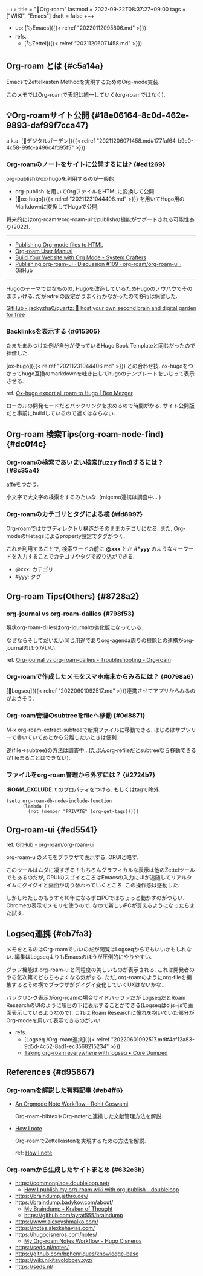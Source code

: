 +++
title = "📝Org-roam"
lastmod = 2022-09-22T08:37:27+09:00
tags = ["WIKI", "Emacs"]
draft = false
+++

-   up: [🏷Emacs]({{< relref "20220112095806.md" >}})
-   refs.
    -   [🏷Zettel]({{< relref "20211206071458.md" >}})


## Org-roam とは {#c5a14a}

EmacsでZettelkasten Methodを実現するためのOrg-mode実装.

このメモではOrg-roamで表記は統一していく(org-roamではなく).


## 💡Org-roamサイト公開 {#18e06164-8c0d-462e-9893-daf99f7cca47}

a.k.a. [📝デジタルガーデン]({{< relref "20211206071458.md#177faf64-b9c0-4c58-99fc-a496c4fd95f5" >}}).


### Org-roamのノートをサイトに公開するには? {#ed1269}

org-publishかox-hugoを利用するのが一般的.

-   org-publish を用いてOrgファイルをHTMLに変換して公開.
-   [📝ox-hugo]({{< relref "20211231044406.md" >}}) を用いてHugo用のMarkdownに変換してHugoで公開.

将来的にはorg-roamやorg-roam-uiでpublishの機能がサポートされる可能性あり(2022).

---

-   [Publishing Org-mode files to HTML](https://orgmode.org/worg/org-tutorials/org-publish-html-tutorial.html)
-   [Org-roam User Manual](https://www.orgroam.com/manual.html#How-do-I-publish-my-notes-with-an-Internet_002dfriendly-graph_003f)
-   [Build Your Website with Org Mode - System Crafters](https://systemcrafters.net/publishing-websites-with-org-mode/building-the-site/#the-final-build-script)
-   [Publishing org-roam-ui · Discussion #109 · org-roam/org-roam-ui · GitHub](https://github.com/org-roam/org-roam-ui/discussions/109)

---

Hugoのテーマではなものの, Hugoを改造しているためHugoのノウハウでそのままいける. だがrefrelの設定がうまく行かなかったので移行は保留した.

[GitHub - jackyzha0/quartz: 🌱 host your own second brain and digital garden for free](https://github.com/jackyzha0/quartz)


### Backlinksを表示する {#615305}

たまたまみつけた例が自分が使っているHugo Book Templateと同じだったので拝借した.

[ox-hugo]({{< relref "20211231044406.md" >}}) との合わせ技. ox-hugoをつかってhugo互換のmarkdownを吐き出してhugoのテンプレートをいじって表示させる.

ref. [Ox-hugo export all roam to Hugo | Ben Mezger](https://seds.nl/notes/ox_hugo_export_all_roam_to_hugo/)

ローカルの開発モードだとバックリンクを求めるので時間がかる. サイト公開版だと事前にbuildしているので遅くはならない.


## Org-roam 検索Tips(org-roam-node-find) {#dc0f4c}


### Org-roamの検索であいまい検索(fuzzy find)するには？ {#8c35a4}

[affe](https://github.com/minad/affe)をつかう.

小文字で大文字の検索をするみたいな. (migemo連携は調査中... )


### Org-roamのカテゴリとタグによる検 {#fd8997}

Org-roamではサブディレクトリ構造がそのままカテゴリになる. また, Org-modeのfiletagsによるproperty設定でタグがつく.

これを利用することで, 検索ワードの前に **@xxx** とか **#\*yyy** のようなキーワードを入力することでカテゴリやタグで絞り込ができる.

-   @xxx: カテゴリ
-   \#yyy: タグ


## Org-roam Tips(Others) {#8728a2}


### org-journal vs org-roam-dailies {#798f53}

現状org-roam-diliesはorg-journalの劣化版になっている.

なぜならそしてだいたい同じ用途でありorg-agenda周りの機能との連携がorg-journalのほうがいい.

ref. [Org-journal vs org-roam-dailies - Troubleshooting - Org-roam](https://org-roam.discourse.group/t/org-journal-vs-org-roam-dailies/384)


### Org-roamで作成したメモをスマホ端末からみるには？ {#0798a6}

[📝Logseq]({{< relref "20220601092517.md" >}})連携させてアプリからみるのがよさそう.


### Org-roam管理のsubtreeをfileへ移動 {#0d8871}

M-x org-roam-extract-subtreeで新規ファイルに移動できる. はじめはサブツリーで書いていてあとから分離したいときは便利.

逆(file->subtree)の方法は調査中...(たぶんorg-refileだとsubtreeなら移動できるがfileまるごとはできない).


### ファイルをorg-roam管理から外すには？ {#2724b7}

**:ROAM_EXCLUDE: t** のプロパティをつける. もしくはtagで除外.

```emacs-lisp
(setq org-roam-db-node-include-function
      (lambda ()
        (not (member "PRIVATE" (org-get-tags)))))
```


## Org-roam-ui {#ed5541}

ref. [GitHub - org-roam/org-roam-ui](https://github.com/org-roam/org-roam-ui)

org-roam-uiのメモをブラウザで表示する. ORUIと略す.

このツールはムダに凄すぎる！もちろんグラフィカルな表示は他のZettelツールでもあるのだが, ORUIのスゴイところはEmacsの入力にUIが追随してリアルタイムにグイグイと画面が切り替わっていくところ. この操作感は感動した.

しかしわたしのもうすぐ10年になるボロPCではちょっと動かすのがつらい. Chromeの表示でメモリを使うので. なので新しいPCが買えるようになったらまた試す.


## Logseq連携 {#eb7fa3}

メモをとるのはOrg-roamでいいのだが閲覧はLogseqからでもいいかもしれない. 編集はLogseqよりもEmacsのほうが圧倒的にやりやすい.

グラフ機能は org-roam-uiと同程度の美しいものが表示される. これは開発者のやる気次第でどちらもよくなる気がする. ただ, org-roamのようにorg-fileを編集するとその横でブラウザがグイグイ変化していくUXはないかな..

バックリンク表示がorg-roamの場合サイドバッファだが LogseqだとRoam ResearchのUIのように項目の下に表示することができる(Logseqはcljs=jsで画面表示しているようなので). これは Roam Researchに憧れを抱いていた部分がOrg-modeを用いて表示できるのがいい.

-   refs.
    -   [Logseq /Org-roam連携]({{< relref "20220601092517.md#4af12a83-9d5d-4c52-8ad1-ec3568215234" >}})
    -   [Taking org-roam everywhere with logseq • Core Dumped](https://coredumped.dev/2021/05/26/taking-org-roam-everywhere-with-logseq/)


## References {#d95867}


### Org-roamを解説した有料記事 {#eb4ff6}

-   [An Orgmode Note Workflow - Rohit Goswami](https://rgoswami.me/posts/org-note-workflow)

    Org-roam-bibtexやOrg-noterと連携した文献管理方法を解説.

-   [How I note](https://www.alexeyshmalko.com/how-i-note/)

    Org-roamでZettelkastenを実現するための方法を解説.

    ref: [How I note](https://www.alexeyshmalko.com/how-i-note/)


### Org-roamから生成したサイトまとめ {#632e3b}

-   <https://commonplace.doubleloop.net/>
    -   [How I publish my org-roam wiki with org-publish - doubleloop](https://doubleloop.net/2020/08/21/how-publish-org-roam-wiki-org-publish/)
-   <https://braindump.jethro.dev/>
-   <https://braindump.badykov.com/about/>
    -   [My Braindump - Kraken of Thought](https://www.badykov.com/common/braindump/)
    -   <https://github.com/ayrat555/braindump>
-   <https://www.alexeyshmalko.com/>
-   <https://notes.alexkehayias.com/>
-   <https://hugocisneros.com/notes/>
    -   [My Org-roam Notes Workflow - Hugo Cisneros](https://hugocisneros.com/blog/my-org-roam-notes-workflow/)
-   <https://seds.nl/notes/>
-   <https://github.com/bphenriques/knowledge-base>
-   <https://wiki.nikitavoloboev.xyz/>
-   <https://seds.nl/>
